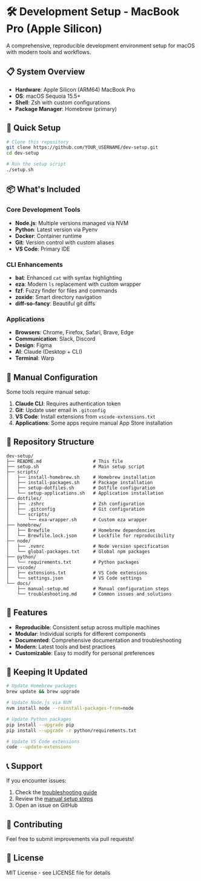 # 🛠️ Development Setup - MacBook Pro (Apple Silicon)

A comprehensive, reproducible development environment setup for macOS with modern tools and workflows.

## 📋 System Overview

- **Hardware**: Apple Silicon (ARM64) MacBook Pro
- **OS**: macOS Sequoia 15.5+
- **Shell**: Zsh with custom configurations
- **Package Manager**: Homebrew (primary)

## 🚀 Quick Setup

```bash
# Clone this repository
git clone https://github.com/YOUR_USERNAME/dev-setup.git
cd dev-setup

# Run the setup script
./setup.sh
```

## 📦 What's Included

### Core Development Tools
- **Node.js**: Multiple versions managed via NVM
- **Python**: Latest version via Pyenv
- **Docker**: Container runtime
- **Git**: Version control with custom aliases
- **VS Code**: Primary IDE

### CLI Enhancements
- **bat**: Enhanced `cat` with syntax highlighting
- **eza**: Modern `ls` replacement with custom wrapper
- **fzf**: Fuzzy finder for files and commands
- **zoxide**: Smart directory navigation
- **diff-so-fancy**: Beautiful git diffs

### Applications
- **Browsers**: Chrome, Firefox, Safari, Brave, Edge
- **Communication**: Slack, Discord
- **Design**: Figma
- **AI**: Claude (Desktop + CLI)
- **Terminal**: Warp

## 🔧 Manual Configuration

Some tools require manual setup:

1. **Claude CLI**: Requires authentication token
2. **Git**: Update user email in `.gitconfig`
3. **VS Code**: Install extensions from `vscode-extensions.txt`
4. **Applications**: Some apps require manual App Store installation

## 📁 Repository Structure

```
dev-setup/
├── README.md                   # This file
├── setup.sh                    # Main setup script
├── scripts/
│   ├── install-homebrew.sh     # Homebrew installation
│   ├── install-packages.sh     # Package installation
│   ├── setup-dotfiles.sh       # Dotfile configuration
│   └── setup-applications.sh   # Application installation
├── dotfiles/
│   ├── .zshrc                  # Zsh configuration
│   ├── .gitconfig              # Git configuration
│   └── scripts/
│       └── exa-wrapper.sh      # Custom eza wrapper
├── homebrew/
│   ├── Brewfile                # Homebrew dependencies
│   └── Brewfile.lock.json      # Lockfile for reproducibility
├── node/
│   ├── .nvmrc                  # Node version specification
│   └── global-packages.txt     # Global npm packages
├── python/
│   └── requirements.txt        # Python packages
├── vscode/
│   ├── extensions.txt          # VS Code extensions
│   └── settings.json           # VS Code settings
└── docs/
    ├── manual-setup.md         # Manual configuration steps
    └── troubleshooting.md      # Common issues and solutions
```

## 🎯 Features

- **Reproducible**: Consistent setup across multiple machines
- **Modular**: Individual scripts for different components
- **Documented**: Comprehensive documentation and troubleshooting
- **Modern**: Latest tools and best practices
- **Customizable**: Easy to modify for personal preferences

## 🔄 Keeping It Updated

```bash
# Update Homebrew packages
brew update && brew upgrade

# Update Node.js via NVM
nvm install node --reinstall-packages-from=node

# Update Python packages
pip install --upgrade pip
pip install --upgrade -r python/requirements.txt

# Update VS Code extensions
code --update-extensions
```

## 📞 Support

If you encounter issues:

1. Check the [troubleshooting guide](docs/troubleshooting.md)
2. Review the [manual setup steps](docs/manual-setup.md)
3. Open an issue on GitHub

## 🤝 Contributing

Feel free to submit improvements via pull requests!

## 📄 License

MIT License - see LICENSE file for details
